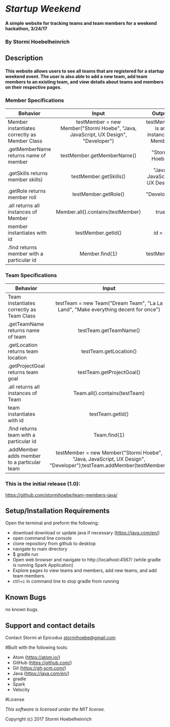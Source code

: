 # _Startup Weekend_

#### A simple website for tracking teams and team members for a weekend hackathon, 3/24/17

### By Stormi Hoebelheinrich

## Description

#### This website allows users to see all teams that are registered for a startup weekend event. The user is also able to add a new team, add team members to an existing team, and view details about teams and members on their respective pages.

### Member Specifications

| Behavior |   Input   |   Output   |
|----------|:---------:|:----------:|
| Member instantiates correctly as Member Class | testMember = new Member("Stormi Hoebe", "Java, JavaScript, UX Design", "Developer")| testMember is an instance of Member |
| .getMemberName returns name of member | testMember.getMemberName()| "Stormi Hoebe" |
| .getSkills returns member skills)| testMember.getSkills() | "Java, JavaScript, UX Design"|
| .getRole returns member roll| testMember.getRole()| "Developer"|
| .all returns all instances of Member | Member.all().contains(testMember)  |  true|
| member instantiates with id | testMember.getId() | id = 1|
| .find returns member with a particular id| Member.find(1)| testMember |

### Team Specifications

| Behavior |   Input   |   Output   |
|----------|:---------:|:----------:|
| Team instantiates correctly as Team Class | testTeam = new Team("Dream Team", "La La Land", "Make everything decent for once")| testTeam is an instance of Team |
| .getTeamName returns name of team | testTeam.getTeamName()| "Dream Team" |
| .getLocation returns team location| testTeam.getLocation() | "La La Land"|
| .getProjectGoal returns team goal| testTeam.getProjectGoal()| "Make everything decent for once"|
| .all returns all instances of Team | Team.all().contains(testTeam)  |  true|
| team instantiates with id | testTeam.getId() | id = 1|
| .find returns team with a particular id| Team.find(1)| testTeam |
| .addMember adds member to a particular team| testMember = new Member("Stormi Hoebe", "Java, JavaScript, UX Design", "Developer");testTeam.addMember(testMember);| testTeam.getMembers().contains(testMember) = true|

### This is the initial release (1.0):
https://github.com/stormihoebe/team-members-java/


## Setup/Installation Requirements
Open the terminal and preform the following:
* download download or update java if necessary (https://java.com/en/)
* open command line console
* clone repository from github to desktop
* navigate to main directory
* $ gradle run
* Open web browser and navigate to http://localhost:4567/ (while gradle is running Spark Application)
* Explore pages to view teams and members, add new teams, and add team members.
* ctrl+c in command line to stop gradle from running


## Known Bugs
no known bugs.

## Support and contact details

Contact Stormi at Epicodus
stormihoebe@gmail.com

#Built with the following tools:

* Atom (https://atom.io/)
* GitHub (https://github.com/)
* Git (https://git-scm.com/)
* Java (https://java.com/en/)
* gradle
* Spark
* Velocity

#License

*This software is licensed under the MIT license.*

Copyright (c) 2017 Stormi Hoebelheinrich
